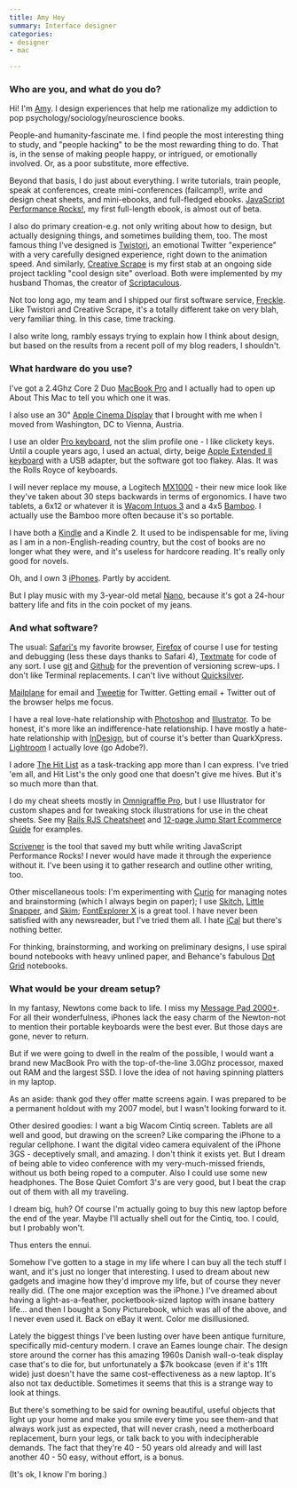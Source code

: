 ```yaml
---
title: Amy Hoy
summary: Interface designer
categories:
- designer
- mac

---
```


### Who are you, and what do you do?

Hi! I'm [Amy](http://slash7.com/ "Amy's website."). I design experiences that help me rationalize my addiction to pop psychology/sociology/neuroscience books.

People-and humanity-fascinate me. I find people the most interesting thing to study, and "people hacking" to be the most rewarding thing to do. That is, in the sense of making people happy, or intrigued, or emotionally involved. Or, as a poor substitute, more effective.

Beyond that basis, I do just about everything. I write tutorials, train people, speak at conferences, create mini-conferences (failcamp!), write and design cheat sheets, and mini-ebooks, and full-fledged ebooks. [JavaScript Performance Rocks!](http://jsrocks.com/ "Amy's book site."), my first full-length ebook, is almost out of beta.

I also do primary creation-e.g. not only writing about how to design, but actually designing things, and sometimes building them, too. The most famous thing I've designed is [Twistori](http://twistori.com/ "A Twitter 'emotion' app."), an emotional Twitter "experience" with a very carefully designed experience, right down to the animation speed. And similarly, [Creative Scrape](http://creativescrape.com "An 'inspiration utility'.") is my first stab at an ongoing side project tackling "cool design site" overload. Both were implemented by my husband Thomas, the creator of [Scriptaculous](http://scripty2.com).

Not too long ago, my team and I shipped our first software service, [Freckle][]. Like Twistori and Creative Scrape, it's a totally different take on very blah, very familiar thing. In this case, time tracking.

I also write long, rambly essays trying to explain how I think about design, but based on the results from a recent poll of my blog readers, I shouldn't.

### What hardware do you use?

I've got a 2.4Ghz Core 2 Duo [MacBook Pro][macbook-pro] and I actually had to open up About This Mac to tell you which one it was.

I also use an 30" [Apple Cinema Display][cinema-display] that I brought with me when I moved from Washington, DC to Vienna, Austria.

I use an older [Pro keyboard][pro-keyboard], not the slim profile one - I like clickety keys. Until a couple years ago, I used an actual, dirty, beige [Apple Extended II keyboard][extended-keyboard-ii] with a USB adapter, but the software got too flakey. Alas. It was the Rolls Royce of keyboards.

I will never replace my mouse, a Logitech [MX1000][mx-1000] - their new mice look like they've taken about 30 steps backwards in terms of ergonomics. I have two tablets, a 6x12 or whatever it is [Wacom Intuos 3][intuos] and a 4x5 [Bamboo][bamboo]. I actually use the Bamboo more often because it's so portable.

I have both a [Kindle][] and a Kindle 2. It used to be indispensable for me, living as I am in a non-English-reading country, but the cost of books are no longer what they were, and it's useless for hardcore reading. It's really only good for novels.

Oh, and I own 3 [iPhones][iphone]. Partly by accident.

But I play music with my 3-year-old metal [Nano][ipod-nano], because it's got a 24-hour battery life and fits in the coin pocket of my jeans.

### And what software?

The usual: [Safari's][safari] my favorite browser, [Firefox][] of course I use for testing and debugging (less these days thanks to Safari 4), [Textmate][] for code of any sort. I use [git][] and [Github][] for the prevention of versioning screw-ups. I don't like Terminal replacements. I can't live without [Quicksilver][].

[Mailplane][] for email and [Tweetie][] for Twitter. Getting email + Twitter out of the browser helps me focus.

I have a real love-hate relationship with [Photoshop][] and [Illustrator][]. To be honest, it's more like an indifference-hate relationship. I have mostly a hate-hate relationship with [InDesign][], but of course it's better than QuarkXpress. [Lightroom][] I actually love (go Adobe?).

I adore [The Hit List][the-hit-list] as a task-tracking app more than I can express. I've tried 'em all, and Hit List's the only good one that doesn't give me hives. But it's so much more than that.

I do my cheat sheets mostly in [Omnigraffle Pro][omnigraffle-pro], but I use Illustrator for custom shapes and for tweaking stock illustrations for use in the cheat sheets. See my [Rails RJS Cheatsheet](http://slash7.com/articles/2006/10/8/rjs-demistified-with-pretty-colors "Amy's Rails RJS cheatsheet.") and [12-page Jump Start Ecommerce Guide](http://jumpstartcc.com/ "Amy's ecommerce guide.") for examples.

[Scrivener][] is the tool that saved my butt while writing JavaScript Performance Rocks! I never would have made it through the experience without it. I've been using it to gather research and outline other writing, too.

Other miscellaneous tools: I'm experimenting with [Curio][] for managing notes and brainstorming (which I always begin on paper); I use [Skitch][], [Little Snapper][littlesnapper], and [Skim][]; [FontExplorer X][fontexplorer-x] is a great tool. I have never been satisfied with any newsreader, but I've tried them all. I hate [iCal][] but there's nothing better.

For thinking, brainstorming, and working on preliminary designs, I use spiral bound notebooks with heavy unlined paper, and Behance's fabulous [Dot Grid][dot-grid-book] notebooks.

### What would be your dream setup?

In my fantasy, Newtons come back to life. I miss my [Message Pad 2000+][messagepad-2000]. For all their wonderfulness, iPhones lack the easy charm of the Newton-not to mention their portable keyboards were the best ever. But those days are gone, never to return.

But if we were going to dwell in the realm of the possible, I would want a brand new MacBook Pro with the top-of-the-line 3.0Ghz processor, maxed out RAM and the largest SSD. I love the idea of not having spinning platters in my laptop. 

As an aside: thank god they offer matte screens again. I was prepared to be a permanent holdout with my 2007 model, but I wasn't looking forward to it. 

Other desired goodies: I want a big Wacom Cintiq screen. Tablets are all well and good, but drawing on the screen? Like comparing the iPhone to a regular cellphone. I want the digital video camera equivalent of the iPhone 3GS - deceptively small, and amazing. I don't think it exists yet. But I dream of being able to video conference with my very-much-missed friends, without us both being roped to a computer. Also I could use some new headphones. The Bose Quiet Comfort 3's are very good, but I beat the crap out of them with all my traveling. 

I dream big, huh? Of course I'm actually going to buy this new laptop before the end of the year. Maybe I'll actually shell out for the Cintiq, too. I could, but I probably won't. 

Thus enters the ennui. 

Somehow I've gotten to a stage in my life where I can buy all the tech stuff I want, and it's just no longer that interesting. I used to dream about new gadgets and imagine how they'd improve my life, but of course they never really did. (The one major exception was the iPhone.) I've dreamed about having a light-as-a-feather, pocketbook-sized laptop with insane battery life... and then I bought a Sony Picturebook, which was all of the above, and I never even used it. Back on eBay it went. Color me disillusioned.

Lately the biggest things I've been lusting over have been antique furniture, specifically mid-century modern. I crave an Eames lounge chair. The design store around the corner has this amazing 1960s Danish wall-o-teak display case that's to die for, but unfortunately a $7k bookcase (even if it's 11ft wide) just doesn't have the same cost-effectiveness as a new laptop. It's also not tax deductible. Sometimes it seems that this is a strange way to look at things.

But there's something to be said for owning beautiful, useful objects that light up your home and make you smile every time you see them-and that always work just as expected, that will never crash, need a motherboard replacement, burn your legs, or talk back to you with indecipherable demands. The fact that they're 40 - 50 years old already and will last another 40 - 50 easy, without effort, is a bonus.

(It's ok, I know I'm boring.)

[bamboo]: https://www.wacom.com/en/us/bamboo "Smaller pen/multi-touch tablets."
[cinema-display]: https://en.wikipedia.org/wiki/Apple_Cinema_Display "An LCD display."
[dot-grid-book]: https://www.theghostlystore.com/collections/behance-action-method/products/behance-dot-grid-book "A drawing/note book with a dot matrix pattern."
[extended-keyboard-ii]: http://lowendmac.com/2006/apples-extended-keyboard-ii-sequel-to-a-legend/ "An ADB-based keyboard."
[intuos]: https://www.wacom.com/en-us/products/pen-tablets/intuos "A pen tablet."
[iphone]: https://en.wikipedia.org/wiki/IPhone_(1st_generation) "A smartphone."
[ipod-nano]: https://www.apple.com/ipod-nano/ "A small music player."
[kindle]: https://www.amazon.com/Kindle-Ereader-ebook-reader/dp/B007HCCNJU "A digital book reader."
[macbook-pro]: https://www.apple.com/macbook-pro/ "A laptop."
[messagepad-2000]: http://www.everymac.com/systems/apple/messagepad/stats/newton_mp_2000.html "An old PDA from Apple, way ahead of its time."
[mx-1000]: https://www.amazon.com/Logitech-MX1000-Laser-Cordless-Mouse/dp/B0002UM0JW "A cordless mouse."
[pro-keyboard]: http://en.wikipedia.org/wiki/Apple_Keyboard#Apple_Pro_Keyboard_.28M7803.29 "A keyboard with real clicky keys."
[curio]: https://www.zengobi.com/products/curio/ "Mind mapping software for the Mac."
[firefox]: https://www.mozilla.org/en-US/firefox/new/ "A cross-platform open-source web browser."
[fontexplorer-x]: https://www.fontexplorerx.com/ "Font management software."
[freckle]: https://letsfreckle.com/ "A web service for time tracking."
[git]: https://git-scm.com/ "A version control system."
[github]: https://github.com/ "A Git code repository service."
[ical]: https://en.wikipedia.org/wiki/Calendar_(Apple) "The calendar software included with macOS."
[illustrator]: https://www.adobe.com/products/illustrator.html "A vector graphics editor."
[indesign]: https://www.adobe.com/products/indesign.html "A desktop/web publishing application."
[lightroom]: https://www.adobe.com/products/photoshop-lightroom.html "Photo management and editing software."
[littlesnapper]: https://realmacsoftware.com/ember/ "A screen capture and collection tool for the Mac."
[mailplane]: https://mailplaneapp.com/ "A Mac desktop client for Gmail."
[omnigraffle-pro]: https://www.omnigroup.com/omnigraffle "Professional diagramming software for the Mac."
[photoshop]: https://www.adobe.com/products/photoshop.html "A bitmap image editor."
[quicksilver]: https://qsapp.com/ "A data manipulator and launcher for the Mac."
[safari]: https://www.apple.com/safari/ "A fast web browser."
[scrivener]: http://literatureandlatte.com/scrivener.php "A Mac text editor aimed at writers."
[skim]: http://skim-app.sourceforge.net/ "PDF reader/note-taker software for the Mac."
[skitch]: https://evernote.com/skitch/ "An always-on image editor for the Mac."
[textmate]: https://macromates.com/ "A text editor for the Mac."
[the-hit-list]: http://www.karelia.com/products/the-hit-list/mac.html "A fancy task manager for the Mac."
[tweetie]: https://en.wikipedia.org/wiki/Tweetie "A Twitter client for the Mac."
